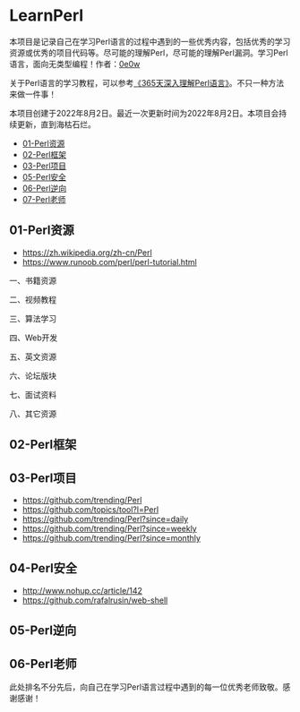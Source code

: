 # LearnPerl

本项目是记录自己在学习Perl语言的过程中遇到的一些优秀内容，包括优秀的学习资源或优秀的项目代码等。尽可能的理解Perl，尽可能的理解Perl漏洞。学习Perl语言，面向无类型编程！作者：[0e0w](https://github.com/0e0w)

关于Perl语言的学习教程，可以参考[《365天深入理解Perl语言》](https://github.com/0e0w/365Perl)。不只一种方法来做一件事！

本项目创建于2022年8月2日。最近一次更新时间为2022年8月2日。本项目会持续更新，直到海枯石烂。

- [01-Perl资源]()
- [02-Perl框架]()
- [03-Perl项目]()
- [05-Perl安全]()
- [06-Perl逆向]()
- [07-Perl老师]()

## 01-Perl资源

- https://zh.wikipedia.org/zh-cn/Perl
- https://www.runoob.com/perl/perl-tutorial.html

一、书籍资源

二、视频教程

三、算法学习

四、Web开发

五、英文资源

六、论坛版块

七、面试资料

八、其它资源
## 02-Perl框架

## 03-Perl项目

- https://github.com/trending/Perl
- https://github.com/topics/tool?l=Perl
- https://github.com/trending/Perl?since=daily
- https://github.com/trending/Perl?since=weekly
- https://github.com/trending/Perl?since=monthly

## 04-Perl安全

- http://www.nohup.cc/article/142
- https://github.com/rafalrusin/web-shell

## 05-Perl逆向

## 06-Perl老师

此处排名不分先后，向自己在学习Perl语言过程中遇到的每一位优秀老师致敬。感谢感谢！
